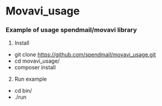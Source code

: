 # Movavi_usage

### Example of usage spendmail/movavi library

1. Install
 + git clone https://github.com/spendmail/movavi_usage.git
 + cd movavi_usage/
 + composer install

2. Run example
 + cd bin/
 + ./run
